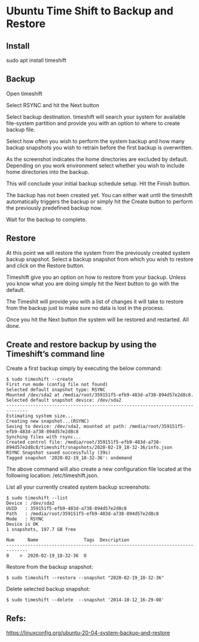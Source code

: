 # Ubuntu Time Shift to Backup and Restore

## Install

sudo apt install timeshift

## Backup

Open timeshift

Select RSYNC and hit the Next button

Select backup destination. timeshift will search your system for available file-system partition and provide you with an option to where to create backup file.

Select how often you wish to perform the system backup and how many backup snapshots you wish to retrain before the first backup is overwritten.

As the screenshot indicates the home directories are excluded by default. Depending on you work environment select whether you wish to include home directories into the backup.

This will conclude your initial backup schedule setup. Hit the Finish button.

The backup has not been created yet. You can either wait until the timeshift automatically triggers the backup or simply hit the Create button to perform the previously predefined backup now.


Wait for the backup to complete.


## Restore

At this point we will restore the system from the previously created system backup snapshot. Select a backup snapshot from which you wish to restore and click on the Restore button.


Timeshift give you an option on how to restore from your backup. Unless you know what you are doing simply hit the Next button to go with the default.


The Timeshit will provide you with a list of changes it will take to restore from the backup just to make sure no data is lost in the process.


Once you hit the Next button the system will be restored and restarted. All done.


## Create and restore backup by using the Timeshift’s command line


Create a first backup simply by executing the below command:

```
$ sudo timeshift --create
First run mode (config file not found)
Selected default snapshot type: RSYNC
Mounted /dev/sda2 at /media/root/359151f5-efb9-483d-a738-894d57e2d8c8.
Selected default snapshot device: /dev/sda2
------------------------------------------------------------------------------
Estimating system size...
Creating new snapshot...(RSYNC)
Saving to device: /dev/sda2, mounted at path: /media/root/359151f5-efb9-483d-a738-894d57e2d8c8
Synching files with rsync...
Created control file: /media/root/359151f5-efb9-483d-a738-894d57e2d8c8/timeshift/snapshots/2020-02-19_18-32-36/info.json
RSYNC Snapshot saved successfully (39s)
Tagged snapshot '2020-02-19_18-32-36': ondemand
```


The above command will also create a new configuration file located at the following location: /etc/timeshift.json.


List all your currently created system backup screenshots:

```
$ sudo timeshift --list
Device : /dev/sda2
UUID   : 359151f5-efb9-483d-a738-894d57e2d8c8
Path   : /media/root/359151f5-efb9-483d-a738-894d57e2d8c8
Mode   : RSYNC
Device is OK
1 snapshots, 197.7 GB free

Num     Name                 Tags  Description  
------------------------------------------------------------------------------
0    >  2020-02-19_18-32-36  O 

```

Restore from the backup snapshot:

```
$ sudo timeshift --restore --snapshot "2020-02-19_18-32-36"
```

Delete selected backup snapshot:

```
$ sudo timeshift --delete  --snapshot '2014-10-12_16-29-08'
```









## Refs:

https://linuxconfig.org/ubuntu-20-04-system-backup-and-restore




